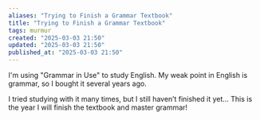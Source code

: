 ```yaml
---
aliases: "Trying to Finish a Grammar Textbook"
title: "Trying to Finish a Grammar Textbook"
tags: murmur
created: "2025-03-03 21:50"
updated: "2025-03-03 21:50"
published_at: "2025-03-03 21:50"
---
```


I'm using "Grammar in Use" to study English. My weak point in English is grammar, so I bought it several years ago.

I tried studying with it many times, but I still haven’t finished it yet... This is the year I will finish the textbook and master grammar!